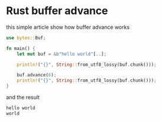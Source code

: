 # Rust buffer advance

this simple article show how buffer advance works

```rust
use bytes::Buf;

fn main() {
    let mut buf = &b"hello world"[..];

    println!("{}", String::from_utf8_lossy(buf.chunk()));

    buf.advance(6);
    println!("{}", String::from_utf8_lossy(buf.chunk()));
}

```

and the result
```rust
hello world
world
```
